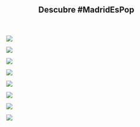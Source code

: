 <section class="dark-bg">
  <div class="container inner-sm animate">
    <header>
      <h1 class="text-center">Descubre #MadridEsPop</h1>
    </header>
    <div class="row">
      <div id="owl-latest-works" class="owl-carousel owl-item-gap">
        <div class="item">
          <a href="portfolio-post.html">
            <figure>
              <img src="http://placehold.it/570x390">
            </figure>
          </a>
        </div>
        <div class="item">
          <a href="portfolio-post.html">
            <figure>
              <img src="http://placehold.it/570x390">
            </figure>
          </a>
        </div>
        <div class="item">
          <a href="portfolio-post.html">
            <figure>
              <img src="http://placehold.it/570x390">
            </figure>
          </a>
        </div>
        <div class="item">
          <a href="portfolio-post.html">
            <figure>
              <img src="http://placehold.it/570x390">
            </figure>
          </a>
        </div>
        <div class="item">
          <a href="portfolio-post.html">
            <figure>
              <img src="http://placehold.it/570x390">
            </figure>
          </a>
        </div>
        <div class="item">
          <a href="portfolio-post.html">
            <figure>
              <img src="http://placehold.it/570x390">
            </figure>
          </a>
        </div>
        <div class="item">
          <a href="portfolio-post.html">
            <figure>
              <img src="http://placehold.it/570x390">
            </figure>
          </a>
        </div>
        <div class="item">
          <a href="portfolio-post.html">
            <figure>
              <img src="http://placehold.it/570x390">
            </figure>
          </a>
        </div>
      </div>
    </div>
  </div>
</section>